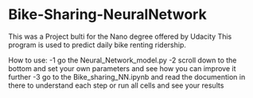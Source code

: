 # Bike-Sharing-NeuralNetwork
This was a Project bulti for the Nano degree offered by Udacity
This program is used to predict daily bike renting ridership.

How to use:
-1 go the Neural_Network_model.py
-2 scroll down to the bottom and set your own parameters and see how you can improve it further
-3 go to the Bike_sharing_NN.ipynb and read the documention in there to understand each step or run all cells and see your results
